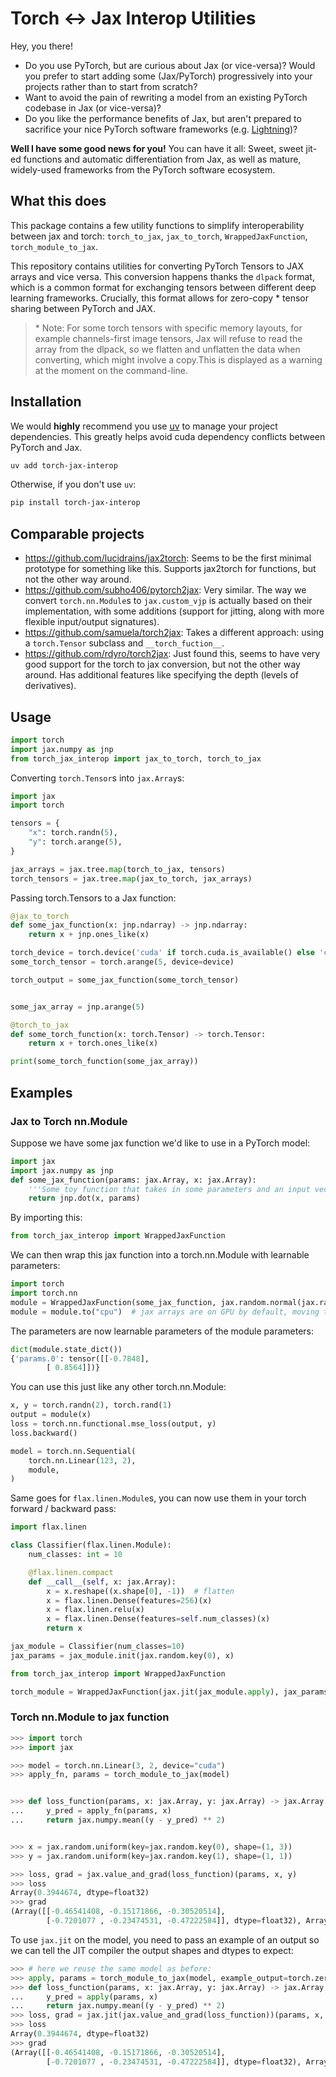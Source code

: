 # Torch <-> Jax Interop Utilities

Hey, you there!
- Do you use PyTorch, but are curious about Jax (or vice-versa)? Would you prefer to start adding some (Jax/PyTorch) progressively into your projects rather than to start from scratch?
- Want to avoid the pain of rewriting a model from an existing PyTorch codebase in Jax (or vice-versa)?
- Do you like the performance benefits of Jax, but aren't prepared to sacrifice your nice PyTorch software frameworks (e.g. [Lightning](https://lightning.ai/docs/pytorch/stable/))?

**Well I have some good news for you!**
You can have it all: Sweet, sweet jit-ed functions and automatic differentiation from Jax, as well as mature, widely-used frameworks from the PyTorch software ecosystem.

## What this does

This package contains a few utility functions to simplify interoperability between jax and torch: `torch_to_jax`, `jax_to_torch`, `WrappedJaxFunction`, `torch_module_to_jax`.

This repository contains utilities for converting PyTorch Tensors to JAX arrays and vice versa.
This conversion happens thanks the `dlpack` format, which is a common format for exchanging tensors between different deep learning frameworks. Crucially, this format allows for zero-copy \* tensor sharing between PyTorch and JAX.


> \* Note: For some torch tensors with specific memory layouts, for example channels-first image tensors, Jax will refuse to read the array from the dlpack, so we flatten and unflatten the data when converting, which might involve a copy.This is displayed as a warning at the moment on the command-line.



## Installation

We would  **highly** recommend you use [uv](https://docs.astral.sh/uv/) to manage your project dependencies. This greatly helps avoid cuda dependency conflicts between PyTorch and Jax.
```bash
uv add torch-jax-interop
```

Otherwise, if you don't use `uv`:

```bash
pip install torch-jax-interop
```


## Comparable projects

- https://github.com/lucidrains/jax2torch: Seems to be the first minimal prototype for something like this. Supports jax2torch for functions, but not the other way around.
- https://github.com/subho406/pytorch2jax: Very similar. The way we convert `torch.nn.Module`s to `jax.custom_vjp` is actually based on their implementation, with some additions (support for jitting, along with more flexible input/output signatures).
- https://github.com/samuela/torch2jax: Takes a different approach: using a `torch.Tensor` subclass and `__torch_fuction__`.
- https://github.com/rdyro/torch2jax: Just found this, seems to have very good support for the torch to jax conversion, but not the other way around. Has additional features like specifying the depth (levels of derivatives).


## Usage

```python
import torch
import jax.numpy as jnp
from torch_jax_interop import jax_to_torch, torch_to_jax
```

Converting `torch.Tensor`s into `jax.Array`s:
```python
import jax
import torch

tensors = {
    "x": torch.randn(5),
    "y": torch.arange(5),
}

jax_arrays = jax.tree.map(torch_to_jax, tensors)
torch_tensors = jax.tree.map(jax_to_torch, jax_arrays)
```


Passing torch.Tensors to a Jax function:
```python
@jax_to_torch
def some_jax_function(x: jnp.ndarray) -> jnp.ndarray:
    return x + jnp.ones_like(x)

torch_device = torch.device('cuda' if torch.cuda.is_available() else 'cpu')
some_torch_tensor = torch.arange(5, device=device)

torch_output = some_jax_function(some_torch_tensor)


some_jax_array = jnp.arange(5)

@torch_to_jax
def some_torch_function(x: torch.Tensor) -> torch.Tensor:
    return x + torch.ones_like(x)

print(some_torch_function(some_jax_array))
```


## Examples


### Jax to Torch nn.Module

Suppose we have some jax function we'd like to use in a PyTorch model:

```python
import jax
import jax.numpy as jnp
def some_jax_function(params: jax.Array, x: jax.Array):
    '''Some toy function that takes in some parameters and an input vector.'''
    return jnp.dot(x, params)
```

By importing this:

```python
from torch_jax_interop import WrappedJaxFunction
```

We can then wrap this jax function into a torch.nn.Module with learnable parameters:

```python
import torch
import torch.nn
module = WrappedJaxFunction(some_jax_function, jax.random.normal(jax.random.key(0), (2, 1)))
module = module.to("cpu")  # jax arrays are on GPU by default, moving them to CPU for this example.
```

The parameters are now learnable parameters of the module parameters:

```python
dict(module.state_dict())
{'params.0': tensor([[-0.7848],
        [ 0.8564]])}
```

You can use this just like any other torch.nn.Module:

```python
x, y = torch.randn(2), torch.rand(1)
output = module(x)
loss = torch.nn.functional.mse_loss(output, y)
loss.backward()

model = torch.nn.Sequential(
    torch.nn.Linear(123, 2),
    module,
)
```

Same goes for `flax.linen.Module`s, you can now use them in your torch forward / backward pass:

```python
import flax.linen

class Classifier(flax.linen.Module):
    num_classes: int = 10

    @flax.linen.compact
    def __call__(self, x: jax.Array):
        x = x.reshape((x.shape[0], -1))  # flatten
        x = flax.linen.Dense(features=256)(x)
        x = flax.linen.relu(x)
        x = flax.linen.Dense(features=self.num_classes)(x)
        return x

jax_module = Classifier(num_classes=10)
jax_params = jax_module.init(jax.random.key(0), x)

from torch_jax_interop import WrappedJaxFunction

torch_module = WrappedJaxFunction(jax.jit(jax_module.apply), jax_params)
```


### Torch nn.Module to jax function


```python
>>> import torch
>>> import jax

>>> model = torch.nn.Linear(3, 2, device="cuda")
>>> apply_fn, params = torch_module_to_jax(model)


>>> def loss_function(params, x: jax.Array, y: jax.Array) -> jax.Array:
...     y_pred = apply_fn(params, x)
...     return jax.numpy.mean((y - y_pred) ** 2)


>>> x = jax.random.uniform(key=jax.random.key(0), shape=(1, 3))
>>> y = jax.random.uniform(key=jax.random.key(1), shape=(1, 1))

>>> loss, grad = jax.value_and_grad(loss_function)(params, x, y)
>>> loss
Array(0.3944674, dtype=float32)
>>> grad
(Array([[-0.46541408, -0.15171866, -0.30520514],
        [-0.7201077 , -0.23474531, -0.47222584]], dtype=float32), Array([-0.4821338, -0.7459771], dtype=float32))
```

To use `jax.jit` on the model, you need to pass an example of an output so we can
tell the JIT compiler the output shapes and dtypes to expect:

```python
>>> # here we reuse the same model as before:
>>> apply, params = torch_module_to_jax(model, example_output=torch.zeros(1, 2, device="cuda"))
>>> def loss_function(params, x: jax.Array, y: jax.Array) -> jax.Array:
...     y_pred = apply(params, x)
...     return jax.numpy.mean((y - y_pred) ** 2)
>>> loss, grad = jax.jit(jax.value_and_grad(loss_function))(params, x, y)
>>> loss
Array(0.3944674, dtype=float32)
>>> grad
(Array([[-0.46541408, -0.15171866, -0.30520514],
        [-0.7201077 , -0.23474531, -0.47222584]], dtype=float32), Array([-0.4821338, -0.7459771], dtype=float32))
```
